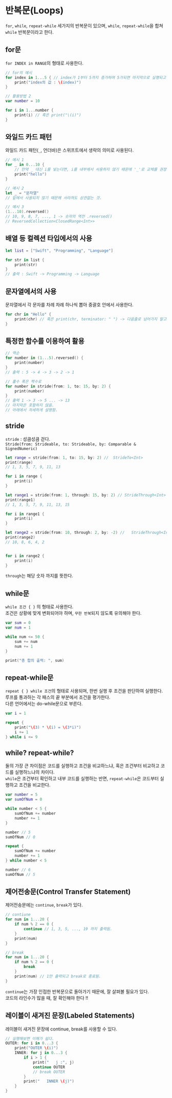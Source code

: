 # 반복문(Loops)
`for`, `while`, `repeat-while` 세가지의 반복문이 있으며, `while`, `repeat-while`을 합쳐 `while` 반복문이라고 한다.

## for문
`for INDEX in RANGE`의 형태로 사용한다.
```swift
// for의 예시
for index in 1...5 { // index가 1부터 5까지 증가하며 5가되면 마지막으로 실행되고 종료됨.
    print("index의 값 : \(index)")
}

// 활용방법 2
var number = 10

for i in 1...number {
    print(i) // 혹은 print("\(i)")
}
```

## 와일드 카드 패턴
와일드 카드 패턴(`_`, 언더바)은 스위프트에서 생략의 의미로 사용된다.
```swift
// 예시 1
for _ in 0...10 { 
    // 만약 _ 대신 i를 넣는다면, i를 내부에서 사용하지 않기 때문에 '_'로 교체를 권장하는 메세지가 나타난다.
    print("hello")
}

// 예시 2
let _ = "문자열"
// 밑에서 사용되지 않기 때문에 사라져도 상관없는 것.

// 예시 3
(1...10).reversed()
// 10, 9, 8, 7, ..., 1 -> 숫자의 역전 .reversed()
// ReversedCollection<ClosedRange<Int>>
```

## 배열 등 컬렉션 타입에서의 사용
```swift
let list = ["Swift", "Programming", "Language"]

for str in list {
    print(str)
}
// 출력 : Swift -> Programming -> Language
```

## 문자열에서의 사용
문자열에서 각 문자를 차례 차례 하나씩 뽑아 중괄호 안에서 사용한다.
```swift
for chr in "Hello" {
    print(chr) // 혹은 print(chr, terminator: " ") -> 다음줄로 넘어가지 말고 한칸 띄운다.
}
```

## 특정한 함수를 이용하여 활용
```swift
// 역순
for number in (1...5).reversed() {
    print(number)
}
// 출력 : 5 -> 4 -> 3 -> 2 -> 1

// 홀수 혹은 짝수로
for number in stride(from: 1, to: 15, by: 2) {
    print(number)
}
// 출력 1 -> 3 -> 5 ... -> 13
// 마지막은 포함하지 않음.
// 아래에서 자세하게 설명함.
```

## stride
`stride` : 성큼성큼 걷다.<br>
`Stride(from: Strideable, to: Strideable, by: Comparable & SignedNumeric)`
```swift
let range = stride(from: 1, to: 15, by: 2) //  StrideTo<Int>
print(range)
// 1, 3, 5, 7, 9, 11, 13

for i in range {
    print(i)
}

let range1 = stride(from: 1, through: 15, by: 2) // StrideThrough<Int>
print(range1)
// 1, 3, 5, 7, 9, 11, 13, 15

for i in range1 {
    print(i)
}

let range2 = stride(from: 10, through: 2, by: -2) //   StrideThrough<Int>
print(range2)
// 10, 8, 6, 4, 2


for i in range2 {
    print(i)
}
```
`through`는 해당 숫자 까지를 뜻한다.

## while문
`while 조건 { }` 의 형태로 사용한다.<br>
조건은 상황에 맞게 변화되어야 하며, `무한 반복`되지 않도록 유의해야 한다.
```swift
var sum = 0
var num = 1

while num <= 50 {
    sum += num
    num += 1
}

print("총 합의 출력: ", sum)
```

## repeat-while문
`repeat { } while 조건`의 형태로 사용되며, 한번 실행 후 조건을 판단하여 실행한다.<br>
루프를 통과하는 각 패스의 끝 부분에서 조건을 평가한다.<br>
다른 언어에서는 do-while문으로 부른다.
```swift
var i = 1

repeat {
    print("\(3) * \(i) = \(3*i)")
    i += 1
} while i <= 9
```

## while? repeat-while?
둘의 가장 큰 차이점은 코드를 실행하고 조건을 비교하느냐, 혹은 조건부터 비교하고 코드를 실행하느냐의 차이다.<br>
`while`은 조건부터 확인하고 내부 코드를 실행하는 반면, `repeat-while`은 코드부터 실행하고 조건을 비교한다.
```swift
var number = 5
var sumOfNum = 0

while number < 5 {
    sumOfNum += number
    number += 1
}

number // 5
sumOfNum // 0

repeat {
    sumOfNum += number
    number += 1
} while number < 5

number // 6
sumOfNum // 5
```

## 제어전송문(Control Transfer Statement)
제어전송문에는 `continue`, `break`가 있다.
```swift
// contiune
for num in 1...20 {
    if num % 2 == 0 {
        continue // 1, 3, 5, ..., 19 까지 출력됨.
    }
    print(num)
}

// break
for num in 1...20 {
    if num % 2 == 0 {
        break
    }
    print(num) // 1만 출력되고 break로 종료됨.
}
```
`continue`는 가장 인접한 반복문으로 돌아가기 때문에, 잘 살펴볼 필요가 있다.<br>
코드의 라인수가 많을 때, 잘 확인해야 한다 !!

## 레이블이 새겨진 문장(Labeled Statements)
레이블이 새겨진 문장에 continue, break를 사용할 수 있다.
```swift
// 실행해보면 이해가 쉽다.
OUTER: for i in 0...3 {
    print("OUTER \(i)")
    INNER: for j in 0...3 {
        if i > 1 {
            print("   j :", j)
            continue OUTER
            // break OUTER
        }
        print("   INNER \(j)")
    }
}
```